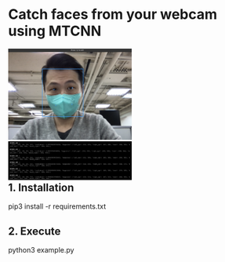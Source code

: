 <p align="center"><h1>Catch faces from your webcam using MTCNN</h1></p>
<div align="left" style="float:left;"><img width="50%" src="./example-face.png"></div>
<div align="left" style="float:left;"><img width="50%" src="./example.png"></div>

## 1. Installation
pip3 install -r requirements.txt

## 2. Execute
python3 example.py
